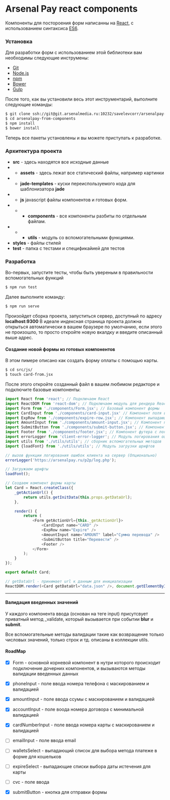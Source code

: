 # Arsenal Pay react components

Компоненты для постороения форм написанны на [React], с использованием синтаксиса [ES6].

### Установка
Для разработки форм с использованием этой библиотеки вам необходимы следующие инструмены:

- [Git]
- [Node.js]
- [npm]
- [Bower]
- [Gulp]

После того, как вы установили весь этот инструментарий, выполните следующие команды:

```sh
$ git clone ssh://git@git.arsenalmedia.ru:10232/savelevcorr/arsenalpay-from-components.git
$ cd arsenalpay-from-components
$ npm install
$ bower install
```

Теперь все пакеты установлены и вы можете приступать к разработке.

### Архитектура проекта
 - __src__ - здесь находятся все исходные данные
 - - __assets__ -  здесь лежат все статический файлы, например картинки
 - - __jade-templates__ - куски переиспользуемого кода для шаблонизатора **jade**
 - - __js__ javascript файлы компонентов и готовых форм.
 - - - __components__ - все компоненты разбиты по отдельным файлам.
 - - - __utils__ - модуль со вспомогательными функциями.
 - __styles__ - файлы стилей
 - __test__ - папка с тестами и спецификайией для тестов

### Разработка

Во-первых, запустите тесты, чтобы быть увереным в правильности вспомогательных функций
```sh
$ npm run test
```

Далее выполните команду:
```sh
$ npm run serve
```
Произойдет сборка проекта, запуститься сервер, доступный по адресу __localhost:9300__
В идеале индексная страница проекта должна открыться автоматически в  вашем браузере по умолчанию,
если этого не произошло, то просто откройте новую вкалдку и введите описанный выше адрес.

#### Создание новой формы из готовых компонентов

В этом пимере описано как создать форму оплаты с помощью карты.

```sh
$ cd src/js/
$ touch card-from.jsx
```

После этого откройте созданный файл в вашем любимом редакторе и подключите базовые компоненты:
```javascript
import React from 'react'; // Подключаем React
import ReactDOM from 'react-dom'; // Подключаем модуль для рендера React компонентов в DOM
import Form from './components/Form.jsx'; // Базовый компонент формы
import CardInput from './components/card-input.jsx' // Компонент поля ввода номера карты
import ExpRow from './components/expire-row.jsx'; // Компонент выпадающих списков даты истечения и cvc
import AmountInput from './components/amount-input.jsx'; // Компонент поля вводы суммы
import SubmitButton from './components/submit-button.jsx'; // Компонент кнопки для сабмита
import Footer from './components/footer.jsx'; // Компонент футера с логотипами и ссылкой
import errorLogger from 'client-error-logger'; // Модуль логирования ошибок
import utils from './utils/utils'; // сборник вспомогательных методов
import {loadFont} from './utils/utils'; // Модуль загрузки шрифтов

// вызов функции логирования ошибок клиента на сервер (Опционально)
errorLogger('https://arsenalpay.ru/p2p/log.php');

// Загружаем шрифты
loadFont();

// Создаем компнент формы карты
let Card = React.createClass({
    _getActionUrl() {
        return utils.getInitData(this.props.getDataUrl);
    },

    render() {
        return (
            <Form getActionUrl={this._getActionUrl}>
                <CardInput name="CARD" />
                <ExpRow name="Expire" />
                <AmountInput name="AMOUNT" label="Сумма перевода" />
                <SubmitButton title="Перевести" />
                <Footer />
            </Form>
        );
    }
});

export default Card;

// getDataUrl - принимает url к данным для инициализации
ReactDOM.render(<Card getDataUrl="data.json" />, document.getElementById('card-form'));
```

-----

#### Валидация введенных значений
У каждого компонента ввода (основан на теге input) присутсвует приватный метод _validate,
который вызывается при событии __blur__ и __submit__.

Все вспомогательные методы валидации такие как возвращение только числовых значений,
только строк и тд. описаны в коллекции utils.

#### RoadMap
  - [x] Form - основной корневой компонент в нутри которого происходит подключение
        дочерних компонентов, и вызываются методы валидации введенных данных
  - [x] phoneInput - поле ввода номера телефона с маскированием и валидацией
  - [x] amountInput - поле ввода ссумы с маскированием и валидацией
  - [x] accountInput - поле воода номера договора с минимальной валидацией
  - [x] cardNumberInput - поле ввода номера карты с маскированием и валидацией
  - [ ] emailInput - поле ввода email
  - [ ] walletsSelect - выпадающий список для выбора метода платеже в форме для кошельков
  - [ ] expireSelect - выпадающие списки выбора даты истечения для карты
  - [ ] cvc - поле ввода 
  - [x] submitButton - кнопка для отправки формы
  
  
[//]: # (Вспомогательные ссылки и данные.)

[React]: <https://facebook.github.io/react/>
[jQuery Mask Plugin]: <https://github.com/igorescobar/jQuery-Mask-Plugin>
[jQuery.inputmask]: <https://github.com/RobinHerbots/jquery.inputmask>
[ES6]: <https://developer.mozilla.org/ru/docs/Web/JavaScript/New_in_JavaScript/ECMAScript_6_support_in_Mozilla>
[Git]: <https://git-scm.com/book/ru/v2/%D0%92%D0%B2%D0%B5%D0%B4%D0%B5%D0%BD%D0%B8%D0%B5-%D0%A3%D1%81%D1%82%D0%B0%D0%BD%D0%BE%D0%B2%D0%BA%D0%B0-Git>
[Node.js]: <https://nodejs.org/en/>
[npm]: <https://www.npmjs.com/>
[Bower]: <http://bower.io/>
[Gulp]: <http://gulpjs.com/>